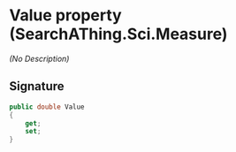 # Value property (SearchAThing.Sci.Measure)
_(No Description)_

## Signature
```csharp
public double Value
{
    get;
    set;
}
```
